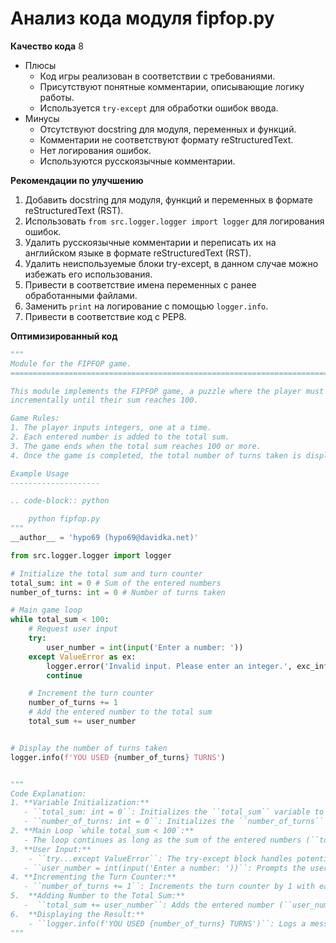# Анализ кода модуля fipfop.py

**Качество кода**
8
- Плюсы
    - Код игры реализован в соответствии с требованиями.
    - Присутствуют понятные комментарии, описывающие логику работы.
    - Используется `try-except` для обработки ошибок ввода.
- Минусы
    - Отсутствуют docstring для модуля, переменных и функций.
    - Комментарии не соответствуют формату reStructuredText.
    - Нет логирования ошибок.
    - Используются русскоязычные комментарии.

**Рекомендации по улучшению**

1.  Добавить docstring для модуля, функций и переменных в формате reStructuredText (RST).
2.  Использовать `from src.logger.logger import logger` для логирования ошибок.
3.  Удалить русскоязычные комментарии и переписать их на английском языке в формате reStructuredText (RST).
4.  Удалить неиспользуемые блоки try-except, в данном случае можно избежать его использования.
5.  Привести в соответствие имена переменных с ранее обработанными файлами.
6.  Заменить `print` на логирование с помощью `logger.info`.
7.  Привести в соответствие код с PEP8.

**Оптимизированный код**

```python
"""
Module for the FIPFOP game.
=========================================================================================

This module implements the FIPFOP game, a puzzle where the player must enter numbers
incrementally until their sum reaches 100.

Game Rules:
1. The player inputs integers, one at a time.
2. Each entered number is added to the total sum.
3. The game ends when the total sum reaches 100 or more.
4. Once the game is completed, the total number of turns taken is displayed.

Example Usage
--------------------

.. code-block:: python

    python fipfop.py
"""
__author__ = 'hypo69 (hypo69@davidka.net)'

from src.logger.logger import logger

# Initialize the total sum and turn counter
total_sum: int = 0 # Sum of the entered numbers
number_of_turns: int = 0 # Number of turns taken

# Main game loop
while total_sum < 100:
    # Request user input
    try:
        user_number = int(input('Enter a number: '))
    except ValueError as ex:
        logger.error('Invalid input. Please enter an integer.', exc_info=ex)
        continue

    # Increment the turn counter
    number_of_turns += 1
    # Add the entered number to the total sum
    total_sum += user_number


# Display the number of turns taken
logger.info(f'YOU USED {number_of_turns} TURNS')


"""
Code Explanation:
1. **Variable Initialization:**
   - ``total_sum: int = 0``: Initializes the ``total_sum`` variable to store the sum of entered numbers, starting at 0.
   - ``number_of_turns: int = 0``: Initializes the ``number_of_turns`` variable to count the number of turns, starting at 0.
2. **Main Loop `while total_sum < 100`:**
   - The loop continues as long as the sum of the entered numbers (``total_sum``) is less than 100.
3. **User Input:**
    - ``try...except ValueError``: The try-except block handles potential input errors. If the user enters a non-integer value, an error message is logged, and the loop continues.
   - ``user_number = int(input('Enter a number: '))``: Prompts the user to enter a number and converts it to an integer, storing the result in the ``user_number`` variable.
4. **Incrementing the Turn Counter:**
   - ``number_of_turns += 1``: Increments the turn counter by 1 with each loop iteration.
5.  **Adding Number to the Total Sum:**
   -  ``total_sum += user_number``: Adds the entered number (``user_number``) to the total sum (``total_sum``).
6.  **Displaying the Result:**
    - ``logger.info(f'YOU USED {number_of_turns} TURNS')``: Logs a message indicating the number of turns taken when the sum of the numbers reaches 100 or more.
"""
```